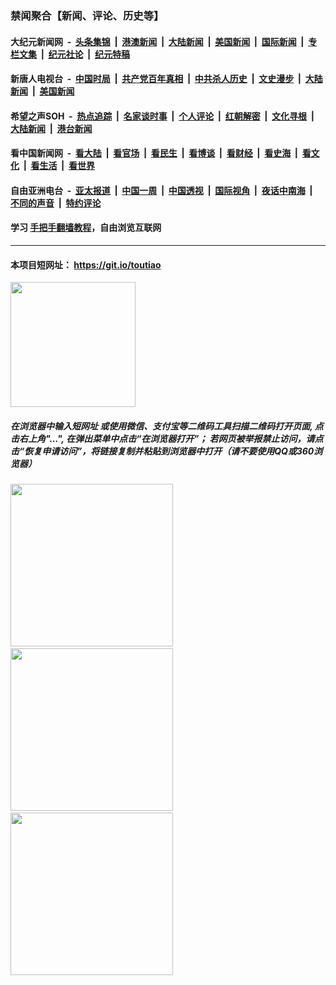 ### 禁闻聚合【新闻、评论、历史等】

#### 大纪元新闻网 &nbsp;-&nbsp; [头条集锦](indexes/E头条集锦.md?t=03011202) &nbsp;|&nbsp; [港澳新闻](indexes/E港澳新闻.md?t=03011202)  &nbsp;|&nbsp; [大陆新闻](indexes/E大陆新闻.md?t=03011202) &nbsp;|&nbsp; [美国新闻](indexes/E美国新闻.md?t=03011202) &nbsp;|&nbsp; [国际新闻](indexes/E国际新闻.md?t=03011202) &nbsp;|&nbsp; [专栏文集](indexes/E专栏文集.md?t=03011202) &nbsp;|&nbsp; [纪元社论](indexes/E纪元社论.md?t=03011202) &nbsp;|&nbsp; [纪元特稿](indexes/E纪元特稿.md?t=03011202) 

#### 新唐人电视台 &nbsp;-&nbsp; [中国时局](indexes/N中国时局.md?t=03011202) &nbsp;|&nbsp; [共产党百年真相](indexes/N共产党百年真相.md?t=03011202) &nbsp;|&nbsp; [中共杀人历史](indexes/N中共杀人历史.md?t=03011202) &nbsp;|&nbsp; [文史漫步](indexes/N文史漫步.md?t=03011202) &nbsp;|&nbsp; [大陆新闻](indexes/N大陆新闻.md?t=03011202) &nbsp;|&nbsp; [美国新闻](indexes/N美国新闻.md?t=03011202)

#### 希望之声SOH &nbsp;-&nbsp; [热点追踪](indexes/H热点追踪.md?t=03011202) &nbsp;|&nbsp; [名家谈时事](indexes/H名家谈时事.md?t=03011202) &nbsp;|&nbsp; [个人评论](indexes/H个人评论.md?t=03011202)  &nbsp;|&nbsp; [红朝解密](indexes/H红朝解密.md?t=03011202) &nbsp;|&nbsp; [文化寻根](indexes/H文化寻根.md?t=03011202) &nbsp;|&nbsp; [大陆新闻](indexes/H大陆新闻.md?t=03011202) &nbsp;|&nbsp; [港台新闻](indexes/H港台新闻.md?t=03011202)

#### 看中国新闻网 &nbsp;-&nbsp; [看大陆](indexes/S看大陆.md?t=03011202) &nbsp;|&nbsp; [看官场](indexes/S看官场.md?t=03011202) &nbsp;|&nbsp; [看民生](indexes/S看民生.md?t=03011202)  &nbsp;|&nbsp; [看博谈](indexes/S看博谈.md?t=03011202) &nbsp;|&nbsp; [看财经](indexes/S看财经.md?t=03011202) &nbsp;|&nbsp; [看史海](indexes/S看史海.md?t=03011202) &nbsp;|&nbsp; [看文化](indexes/S看文化.md?t=03011202) &nbsp;|&nbsp; [看生活](indexes/S看生活.md?t=03011202) &nbsp;|&nbsp; [看世界](indexes/S看世界.md?t=03011202)

#### 自由亚洲电台 &nbsp;-&nbsp; [亚太报道](indexes/R亚太报道.md?t=03011202) &nbsp;|&nbsp; [中国一周](indexes/R中国一周.md?t=03011202) &nbsp;|&nbsp; [中国透视](indexes/R中国透视.md?t=03011202)  &nbsp;|&nbsp; [国际视角](indexes/R国际视角.md?t=03011202) &nbsp;|&nbsp; [夜话中南海](indexes/R夜话中南海.md?t=03011202) &nbsp;|&nbsp; [不同的声音](indexes/R不同的声音.md?t=03011202) &nbsp;|&nbsp; [特约评论](indexes/R特约评论.md?t=03011202)

#### 学习 [手把手翻墙教程](https://github.com/gfw-breaker/guides/wiki)，自由浏览互联网

----

#### 本项目短网址： https://git.io/toutiao
<img src="https://raw.githubusercontent.com/gfw-breaker/banned-news/master/scripts/img/qr.png" width="200px"/>  

##### 在浏览器中输入短网址 或使用微信、支付宝等二维码工具扫描二维码打开页面, 点击右上角"...", 在弹出菜单中点击“在浏览器打开”； 若网页被举报禁止访问，请点击“恢复申请访问”，将链接复制并粘贴到浏览器中打开（请不要使用QQ或360浏览器）

<img src="https://raw.githubusercontent.com/gfw-breaker/banned-news/master/scripts/img/1.png" width="260px"/> &nbsp; <img src="https://raw.githubusercontent.com/gfw-breaker/banned-news/master/scripts/img/2.png" width="260px"/> &nbsp; <img src="https://raw.githubusercontent.com/gfw-breaker/banned-news/master/scripts/img/3.png" width="260px"/>
